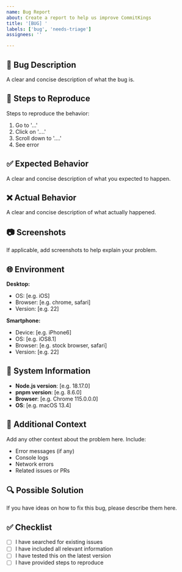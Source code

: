 ```yaml
---
name: Bug Report
about: Create a report to help us improve CommitKings
title: '[BUG] '
labels: ['bug', 'needs-triage']
assignees: ''

---
```


## 🐛 Bug Description

A clear and concise description of what the bug is.

## 🔄 Steps to Reproduce

Steps to reproduce the behavior:

1. Go to '...'
2. Click on '....'
3. Scroll down to '....'
4. See error

## ✅ Expected Behavior

A clear and concise description of what you expected to happen.

## ❌ Actual Behavior

A clear and concise description of what actually happened.

## 📷 Screenshots

If applicable, add screenshots to help explain your problem.

## 🌐 Environment

**Desktop:**
- OS: [e.g. iOS]
- Browser: [e.g. chrome, safari]
- Version: [e.g. 22]

**Smartphone:**
- Device: [e.g. iPhone6]
- OS: [e.g. iOS8.1]
- Browser: [e.g. stock browser, safari]
- Version: [e.g. 22]

## 🔧 System Information

- **Node.js version**: [e.g. 18.17.0]
- **pnpm version**: [e.g. 8.6.0]
- **Browser**: [e.g. Chrome 115.0.0.0]
- **OS**: [e.g. macOS 13.4]

## 📝 Additional Context

Add any other context about the problem here. Include:

- Error messages (if any)
- Console logs
- Network errors
- Related issues or PRs

## 🔍 Possible Solution

If you have ideas on how to fix this bug, please describe them here.

## ✅ Checklist

- [ ] I have searched for existing issues
- [ ] I have included all relevant information
- [ ] I have tested this on the latest version
- [ ] I have provided steps to reproduce
